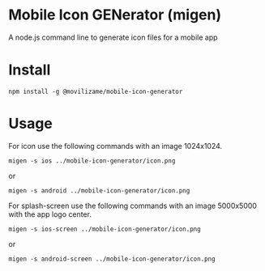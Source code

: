 # Mobile Icon GENerator (migen)
A node.js command line to generate icon files for a mobile app 

# Install

````
npm install -g @movilizame/mobile-icon-generator
````

# Usage

For icon use the following commands with an image 1024x1024.

````
migen -s ios ../mobile-icon-generator/icon.png
````

or


````
migen -s android ../mobile-icon-generator/icon.png
````


For splash-screen use the following commands with an image 5000x5000 with the app logo center. 

````
migen -s ios-screen ../mobile-icon-generator/icon.png
````

or


````
migen -s android-screen ../mobile-icon-generator/icon.png
````